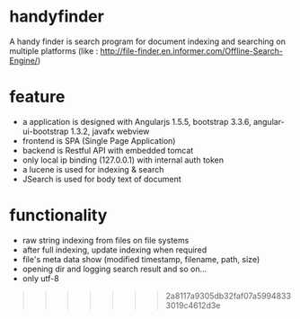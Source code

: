 # handyfinder
A handy finder is search program for document indexing and searching on multiple platforms (like : http://file-finder.en.informer.com/Offline-Search-Engine/)

# feature
- a application is designed with Angularjs 1.5.5, bootstrap 3.3.6, angular-ui-bootstrap 1.3.2, javafx webview
- frontend is SPA (Single Page Application)
- backend is Restful API with embedded tomcat
- only local ip binding (127.0.0.1) with internal auth token
- a lucene is used for indexing & search
- JSearch is used for body text of document

# functionality
- raw string indexing from files on file systems
- after full indexing, update indexing when required
- file's meta data show (modified timestamp, filename, path, size)
- opening dir and logging search result and so on...
- only utf-8

>>>>>>> 2a8117a9305db32faf07a59948333019c4612d3e
